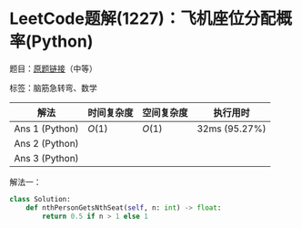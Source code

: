 # LeetCode题解(1227)：飞机座位分配概率(Python)

题目：[原题链接](https://leetcode-cn.com/problems/airplane-seat-assignment-probability/)（中等）

标签：脑筋急转弯、数学

| 解法           | 时间复杂度 | 空间复杂度 | 执行用时      |
| -------------- | ---------- | ---------- | ------------- |
| Ans 1 (Python) | $O(1)$     | $O(1)$     | 32ms (95.27%) |
| Ans 2 (Python) |            |            |               |
| Ans 3 (Python) |            |            |               |

解法一：

```python
class Solution:
    def nthPersonGetsNthSeat(self, n: int) -> float:
        return 0.5 if n > 1 else 1
```